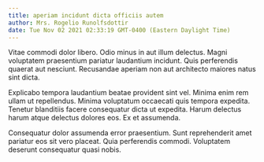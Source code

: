 ```yaml
---
title: aperiam incidunt dicta officiis autem
author: Mrs. Rogelio Runolfsdottir
date: Tue Nov 02 2021 02:33:19 GMT-0400 (Eastern Daylight Time)
---
```

Vitae commodi dolor libero. Odio minus in aut illum delectus. Magni voluptatem praesentium pariatur laudantium incidunt. Quis perferendis quaerat aut nesciunt. Recusandae aperiam non aut architecto maiores natus sint dicta.

 Explicabo tempora laudantium beatae provident sint vel. Minima enim rem ullam ut repellendus. Minima voluptatum occaecati quis tempora expedita. Tenetur blanditiis facere consequatur dicta ut expedita. Harum delectus harum atque delectus dolores eos. Ex et assumenda.

 Consequatur dolor assumenda error praesentium. Sunt reprehenderit amet pariatur eos sit vero placeat. Quia perferendis commodi. Voluptatem deserunt consequatur quasi nobis.